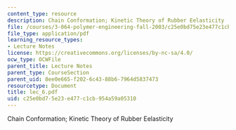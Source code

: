 ```yaml
---
content_type: resource
description: Chain Conformation; Kinetic Theory of Rubber Eelasticity
file: /courses/3-064-polymer-engineering-fall-2003/c25e0bd75e23e477c1cb954a59a05310_lec_6.pdf
file_type: application/pdf
learning_resource_types:
- Lecture Notes
license: https://creativecommons.org/licenses/by-nc-sa/4.0/
ocw_type: OCWFile
parent_title: Lecture Notes
parent_type: CourseSection
parent_uid: 8ee0e665-f202-6c43-88b6-7964d5837473
resourcetype: Document
title: lec_6.pdf
uid: c25e0bd7-5e23-e477-c1cb-954a59a05310
---
```

Chain Conformation; Kinetic Theory of Rubber Eelasticity